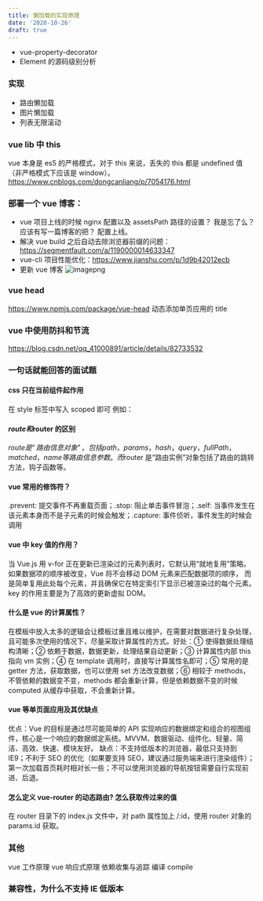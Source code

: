 ```yaml
---
title: 懒加载的实现原理
date: '2020-10-26'
draft: true
---
```


- vue-property-decorator
- Element 的源码级别分析

### 实现

- 路由懒加载
- 图片懒加载
- 列表无限滚动

### vue lib 中 this

vue 本身是 es5 的严格模式，对于 this 来说，丢失的 this 都是 undefined 值（非严格模式下应该是 window）。
https://www.cnblogs.com/dongcanliang/p/7054176.html

### 部署一个 vue 博客：

- vue 项目上线的时候 nginx 配置以及 assetsPath 路径的设置？ 我是忘了么？ 应该有写一篇博客的把？ 配置上线。
- 解决 vue build 之后自动去除浏览器前缀的问题： https://segmentfault.com/a/1190000014633347
- vue-cli 项目性能优化：https://www.jianshu.com/p/1d9b42012ecb
- 更新 vue 博客 ![imagepng](http://media.zhijianzhang.cn//file/2018/10/1a004525ef6f468ebf36318d5f58407d_image.png)

### vue head

https://www.npmjs.com/package/vue-head 动态添加单页应用的 title

### vue 中使用防抖和节流

https://blog.csdn.net/qq_41000891/article/details/82733532

### 一句话就能回答的面试题

#### css 只在当前组件起作用

在 style 标签中写入 scoped 即可 例如：<style scoped></style>

#### $route和$router 的区别

$route是“路由信息对象”，包括path，params，hash，query，fullPath，matched，name等路由信息参数。而$router 是“路由实例”对象包括了路由的跳转方法，钩子函数等。

#### vue 常用的修饰符？

.prevent: 提交事件不再重载页面；.stop: 阻止单击事件冒泡；.self: 当事件发生在该元素本身而不是子元素的时候会触发；.capture: 事件侦听，事件发生的时候会调用

#### vue 中 key 值的作用？

当 Vue.js 用 v-for 正在更新已渲染过的元素列表时，它默认用“就地复用”策略。如果数据项的顺序被改变，Vue 将不会移动 DOM 元素来匹配数据项的顺序， 而是简单复用此处每个元素，并且确保它在特定索引下显示已被渲染过的每个元素。key 的作用主要是为了高效的更新虚拟 DOM。

#### 什么是 vue 的计算属性？

在模板中放入太多的逻辑会让模板过重且难以维护，在需要对数据进行复杂处理，且可能多次使用的情况下，尽量采取计算属性的方式。好处：① 使得数据处理结构清晰；② 依赖于数据，数据更新，处理结果自动更新；③ 计算属性内部 this 指向 vm 实例；④ 在 template 调用时，直接写计算属性名即可；⑤ 常用的是 getter 方法，获取数据，也可以使用 set 方法改变数据；⑥ 相较于 methods，不管依赖的数据变不变，methods 都会重新计算，但是依赖数据不变的时候 computed 从缓存中获取，不会重新计算。

#### vue 等单页面应用及其优缺点

优点：Vue 的目标是通过尽可能简单的 API 实现响应的数据绑定和组合的视图组件，核心是一个响应的数据绑定系统。MVVM、数据驱动、组件化、轻量、简洁、高效、快速、模块友好。
缺点：不支持低版本的浏览器，最低只支持到 IE9；不利于 SEO 的优化（如果要支持 SEO，建议通过服务端来进行渲染组件）；第一次加载首页耗时相对长一些；不可以使用浏览器的导航按钮需要自行实现前进、后退。

#### 怎么定义 vue-router 的动态路由? 怎么获取传过来的值

在 router 目录下的 index.js 文件中，对 path 属性加上 /:id，使用 router 对象的 params.id 获取。

### 其他

vue 工作原理
vue 响应式原理
依赖收集与追踪
编译 compile

### 兼容性，为什么不支持 IE 低版本
